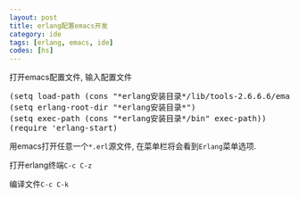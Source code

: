 ```yaml
---
layout: post
title: erlang配置emacs开发
category: ide
tags: [erlang, emacs, ide]
codes: [hs]
---
```


打开emacs配置文件, 输入配置文件

<pre class="prettyprint linenums lang-el">
(setq load-path (cons "*erlang安装目录*/lib/tools-2.6.6.6/emacs" load-path))
(setq erlang-root-dir "*erlang安装目录*")
(setq exec-path (cons "*erlang安装目录*/bin" exec-path))
(require 'erlang-start)
</pre>

用emacs打开任意一个`*.erl`源文件, 在菜单栏将会看到`Erlang`菜单选项.

打开erlang终端`C-c C-z`

编译文件`C-c C-k`
